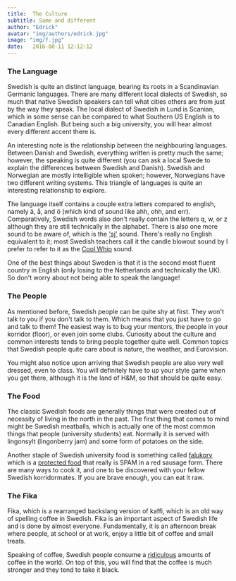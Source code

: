 ```yaml
---
title:  The Culture
subtitle: Same and different
author: "Edrick"
avatar: "img/authors/edrick.jpg"
image: "img/f.jpg"
date:   2016-08-11 12:12:12
---
```


### The Language

Swedish is quite an distinct language, bearing its roots in a Scandinavian Germanic languages. There are many different local dialects of Swedish, so much that native Swedish speakers can tell what cities others are from just by the way they speak. The local dialect of Swedish in Lund is Scanian, which in some sense can be compared to what Southern US English is to Canadian English. But being such a big university, you will hear almost every different accent there is.

An interesting note is the relationship between the neighbouring languages. Between Danish and Swedish, everything written is pretty much the same; however, the speaking is quite different (you can ask a local Swede to explain the differences between Swedish and Danish). Swedish and Norwegian are mostly intelligible when spoken; however, Norwegians have two different writing systems. This triangle of languages is quite an interesting relationship to explore.

The language itself contains a couple extra letters compared to english, namely ä, å, and ö (which kind of sound like ahh, ohh, and err). Comparatively, Swedish words also don't really contain the letters q, w, or z although they are still technically in the alphabet. There is also one more sound to be aware of, which is the ['sj'](https://youtu.be/9x7C6qeh-SQ) sound. There's really no English equivalent to it; most Swedish teachers call it the candle blowout sound by I prefer to refer to it as the [Cool Whip](https://youtu.be/7ZmqJQ-nc_s) sound.

One of the best things about Sweden is that it is the second most fluent country in English (only losing to the Netherlands and technically the UK). So don't worry about not being able to speak the language!

### The People

As mentioned before, Swedish people can be quite shy at first. They won't talk to you if you don't talk to them. Which means that you just have to go and talk to them! The easiest way is to bug your mentors, the people in your korridor (floor), or even join some clubs. Curiosity about the culture and common interests tends to bring people together quite well. Common topics that Swedish people quite care about is nature, the weather, and Eurovision.

You might also notice upon arriving that Swedish people are also very well dressed, even to class. You will definitely have to up your style game when you get there, although it is the land of H&M, so that should be quite easy.


### The Food

The classic Swedish foods are generally things that were created out of necessity of living in the north in the past. The first thing that comes to mind might be Swedish meatballs, which is actually one of the most common things that people (university students) eat. Normally it is served with lingonsylt (lingonberry jam) and some form of potatoes on the side.

Another staple of Swedish university food is something called [falukorv](https://en.wikipedia.org/wiki/Falukorv) which is a [protected food](https://en.wikipedia.org/wiki/Geographical_indications_and_traditional_specialities_in_the_European_Union) that really is SPAM in a red sausage form. There are many ways to cook it, and one to be discovered with your fellow Swedish korridormates. If you are brave enough, you can eat it raw.

### The Fika

Fika, which is a rearranged backslang version of kaffi, which is an old way of spelling coffee in Swedish. Fika is an important aspect of Swedish life and is done by almost everyone. Fundamentally, it is an afternoon break where people, at school or at work, enjoy a little bit of coffee and small treats.

Speaking of coffee, Swedish people consume a [ridiculous](https://www.thekitchn.com/coffee-around-the-world-how-swedes-drink-coffee-204916) amounts of coffee in the world. On top of this, you will find that the coffee is much stronger and they tend to take it black.
